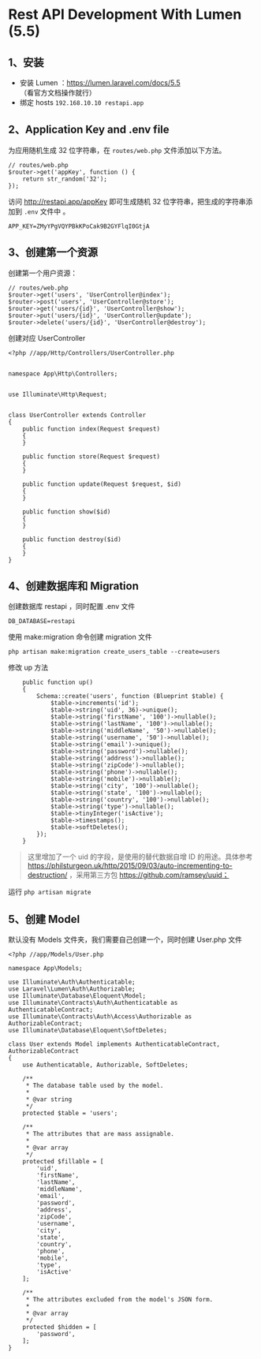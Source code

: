 # Rest API Development With Lumen (5.5)

## 1、安装
* 安装 Lumen ：https://lumen.laravel.com/docs/5.5 （看官方文档操作就行）
* 绑定 hosts `192.168.10.10 restapi.app`

## 2、Application Key and .env file
为应用随机生成 32 位字符串，在 `routes/web.php` 文件添加以下方法。

``` 
// routes/web.php
$router->get('appKey', function () {
    return str_random('32');
});
```

访问 http://restapi.app/appKey 即可生成随机 32 位字符串，把生成的字符串添加到 `.env` 文件中 。

`APP_KEY=ZMyYPgVQYPBkKPoCak9B2GYFlqI0GtjA`

## 3、创建第一个资源
创建第一个用户资源：

```
// routes/web.php
$router->get('users', 'UserController@index');
$router->post('users', 'UserController@store');
$router->get('users/{id}', 'UserController@show');
$router->put('users/{id}', 'UserController@update');
$router->delete('users/{id}', 'UserController@destroy');
```

创建对应 UserController 

```
<?php //app/Http/Controllers/UserController.php
 
 
namespace App\Http\Controllers;
 
 
use Illuminate\Http\Request;
 
 
class UserController extends Controller
{
    public function index(Request $request)
    {
    }
 
    public function store(Request $request)
    {
    }
 
    public function update(Request $request, $id)
    {
    }
 
    public function show($id)
    {
    }
 
    public function destroy($id)
    {
    }
}
```

## 4、创建数据库和 Migration
创建数据库 restapi ，同时配置 .env 文件

`DB_DATABASE=restapi`

使用 make:migration 命令创建 migration 文件

`php artisan make:migration create_users_table --create=users`

修改 up 方法

```
	public function up()
    {
        Schema::create('users', function (Blueprint $table) {
            $table->increments('id');
            $table->string('uid', 36)->unique();
            $table->string('firstName', '100')->nullable();
            $table->string('lastName', '100')->nullable();
            $table->string('middleName', '50')->nullable();
            $table->string('username', '50')->nullable();
            $table->string('email')->unique();
            $table->string('password')->nullable();
            $table->string('address')->nullable();
            $table->string('zipCode')->nullable();
            $table->string('phone')->nullable();
            $table->string('mobile')->nullable();
            $table->string('city', '100')->nullable();
            $table->string('state', '100')->nullable();
            $table->string('country', '100')->nullable();
            $table->string('type')->nullable();
            $table->tinyInteger('isActive');
            $table->timestamps();
            $table->softDeletes();
        });
    }

```

> 这里增加了一个 uid 的字段，是使用的替代数据自增 ID 的用途。具体参考 https://philsturgeon.uk/http/2015/09/03/auto-incrementing-to-destruction/ ，采用第三方包 https://github.com/ramsey/uuid；

运行 `php artisan migrate`

## 5、创建 Model
默认没有 Models 文件夹，我们需要自己创建一个，同时创建 User.php 文件

```
<?php //app/Models/User.php
 
namespace App\Models;
 
use Illuminate\Auth\Authenticatable;
use Laravel\Lumen\Auth\Authorizable;
use Illuminate\Database\Eloquent\Model;
use Illuminate\Contracts\Auth\Authenticatable as AuthenticatableContract;
use Illuminate\Contracts\Auth\Access\Authorizable as AuthorizableContract;
use Illuminate\Database\Eloquent\SoftDeletes;
 
class User extends Model implements AuthenticatableContract, AuthorizableContract
{
    use Authenticatable, Authorizable, SoftDeletes;
 
    /**
     * The database table used by the model.
     *
     * @var string
     */
    protected $table = 'users';
 
    /**
     * The attributes that are mass assignable.
     *
     * @var array
     */
    protected $fillable = [
        'uid',
        'firstName',
        'lastName',
        'middleName',
        'email',
        'password',
        'address',
        'zipCode',
        'username',
        'city',
        'state',
        'country',
        'phone',
        'mobile',
        'type',
        'isActive'
    ];
 
    /**
     * The attributes excluded from the model's JSON form.
     *
     * @var array
     */
    protected $hidden = [
        'password',
    ];
}
```





